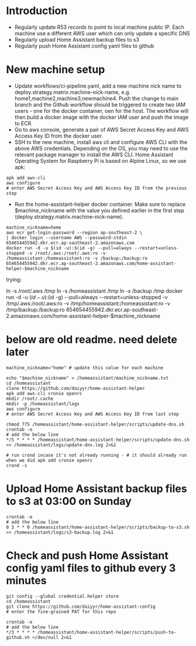 # Introduction
- Regularly update R53 records to point to local machine public IP. Each machine use a different AWS user which can only update a specific DNS
- Regularly upload Home Assistant backup files to s3
- Regularly push Home Assistant config yaml files to github

# New machine setup
- Update workflows/ci-pipeline.yaml, add a new machine nick name to deploy.strategy.matrix.machine-nick-name, e.g. home1,machine2,machine3,newmachine4. Push the change to main branch and the Github workflow should be triggered to create two IAM users - one for the docker container, oen for the host. The workflow will then build a docker image with the docker IAM user and push the image to ECR.
- Go to aws console, generate a pair of AWS Secret Access Key and AWS Access Key ID from the docker user.
- SSH to the new machine, install aws cli and configure AWS CLI with the above AWS credentials. Depending on the OS, you may need to use the relevant package manager to install the AWS CLI. Home Assistant Operating System for Raspberry Pi is based on Alpine Linux, so we use apk:
```
apk add aws-cli
aws configure
# enter AWS Secret Access Key and AWS Access Key ID from the previous step
```
- Run the home-assistant-helper docker container. Make sure to replace $machine_nickname with the value you defined earlier in the first step (deploy.strategy.matrix.machine-nick-name).

```
machine_nickname=home
aws ecr get-login-password --region ap-southeast-2 \
| docker login --username AWS --password-stdin 654654455942.dkr.ecr.ap-southeast-2.amazonaws.com
docker run -d -u $(id -u):$(id -g) --pull=always --restart=unless-stopped -v /root/.aws:/root/.aws:ro -v /homeassistant:/homeassistant:ro -v /backup:/backup:ro 654654455942.dkr.ecr.ap-southeast-2.amazonaws.com/home-assistant-helper-$machine_nickname
```

trying:

ln -s /root/.aws /tmp
ln -s /homeassistant /tmp
ln -s /backup /tmp
docker run -d -u $(id -u):$(id -g) --pull=always --restart=unless-stopped -v /tmp/.aws:/root/.aws:ro -v /tmp/homeassistant:/homeassistant:ro -v /tmp/backup:/backup:ro 654654455942.dkr.ecr.ap-southeast-2.amazonaws.com/home-assistant-helper-$machine_nickname




# below are old readme. need delete later

```
machine_nickname="home" # update this value for each machine

echo "$machine_nickname" > /homeassistant/machine_nickname.txt
cd /homeassistant
clone https://github.com/daiyyr/home-assistant-helper
apk add aws-cli cronie openrc
mkdir /root/.cache
mkdir -p /homeassistant/logs
aws configure
# enter AWS Secret Access Key and AWS Access Key ID from last step

chmod 775 /homeassistant/home-assistant-helper/scripts/update-dns.sh
crontab -e
# add the below line
*/5 * * * * /homeassistant/home-assistant-helper/scripts/update-dns.sh >> /homeassistant/logs/update-dns.log 2>&1

# run crond incase it's not already running - # it should already run when we did apk add cronie openrc
crond -s
```


# Upload Home Assistant backup files to s3 at 03:00 on Sunday
```
crontab -e
# add the below line
0 3 * * 0 /homeassistant/home-assistant-helper/scripts/backup-to-s3.sh >> /homeassistant/logs/s3-backup.log 2>&1
```

# Check and push Home Assistant config yaml files to github every 3 minutes
```
git config --global credential.helper store
cd /homeassistant
git clone https://github.com/daiyyr/home-assistant-config
# enter the fine-grained PAT for this repo

crontab -e
# add the below line
*/3 * * * * /homeassistant/home-assistant-helper/scripts/push-to-github.sh >/dev/null 2>&1
```
